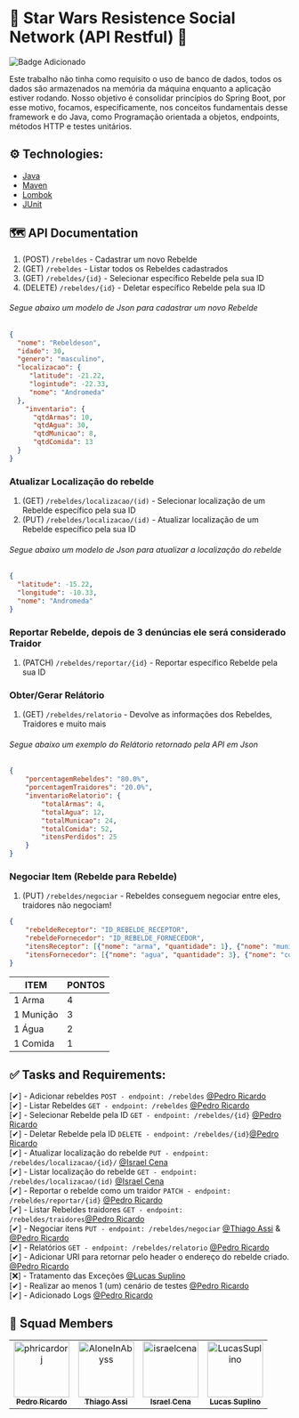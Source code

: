 # 🌌 Star Wars Resistence Social Network (API Restful) 🚀 
<img alt="Badge Adicionado" title="Adicionado" src="https://img.shields.io/badge/Version-1.0-green">

Este trabalho não tinha como requisito o uso de banco de dados, todos os dados são armazenados na memória da máquina enquanto a aplicação estiver rodando. Nosso objetivo é consolidar princípios do Spring Boot, por esse motivo, focamos, especificamente, nos conceitos fundamentais desse framework e do Java, como Programação orientada a objetos, endpoints, métodos HTTP e testes unitários.

## ⚙️ Technologies:

- [Java](https://www.java.com/)
- [Maven](https://maven.apache.org/)
- [Lombok](https://projectlombok.org/)
- [JUnit](https://junit.org/junit5/)

## 🗺️ API Documentation

1. (POST) `/rebeldes` - Cadastrar um novo Rebelde
2. (GET) `/rebeldes` - Listar todos os Rebeldes cadastrados
3. (GET) `/rebeldes/{id}` - Selecionar específico Rebelde pela sua ID
4. (DELETE) `/rebeldes/{id}` - Deletar específico Rebelde pela sua ID

###### Segue abaixo um modelo de Json para cadastrar um novo Rebelde

```Json 
{
  "nome": "Rebeldeson",
  "idade": 30,
  "genero": "masculino",
  "localizacao": {
     "latitude": -21.22,
     "logintude": -22.33,
     "nome": "Andromeda"
  },
    "inventario": {
      "qtdArmas": 10,
      "qtdAgua": 30,
      "qtdMunicao": 8,
      "qtdComida": 13
  }
}
```

### Atualizar Localização do rebelde
1. (GET) `/rebeldes/localizacao/(id)` - Selecionar localização de um Rebelde específico pela sua ID
2. (PUT) `/rebeldes/localizacao/(id)` - Atualizar localização de um Rebelde específico pela sua ID

###### Segue abaixo um modelo de Json para atualizar a localização do rebelde

```Json 
{
  "latitude": -15.22,
  "longitude": -10.33,
  "nome": "Andromeda"
}
```

### Reportar Rebelde, depois de 3 denúncias ele será considerado Traidor
1. (PATCH) `/rebeldes/reportar/{id}` - Reportar específico Rebelde pela sua ID

### Obter/Gerar Relátorio
1. (GET) `/rebeldes/relatorio` - Devolve as informações dos Rebeldes, Traidores e muito mais

###### Segue abaixo um exemplo do Relátorio retornado pela API em Json

```Json 
{
    "porcentagemRebeldes": "80.0%",
    "porcentagemTraidores": "20.0%",
    "inventarioRelatorio": {
        "totalArmas": 4,
        "totalAgua": 12,
        "totalMunicao": 24,
        "totalComida": 52,
        "itensPerdidos": 25
    }
}
```

### Negociar Item (Rebelde para Rebelde)
1. (PUT) `/rebeldes/negociar` - Rebeldes conseguem negociar entre eles, traidores não negociam!

```Json
{
    "rebeldeReceptor": "ID_REBELDE_RECEPTOR",
    "rebeldeFornecedor": "ID_REBELDE_FORNECEDOR",
    "itensReceptor": [{"nome": "arma", "quantidade": 1}, {"nome": "municao", "quantidade": 1}],
    "itensFornecedor": [{"nome": "agua", "quantidade": 3}, {"nome": "comida", "quantidade": 1}]
}
```

| ITEM | PONTOS |
|------|--------|
| 1 Arma | 4 |
| 1 Munição | 3 |
| 1 Água | 2 |
| 1 Comida | 1 |

## ✅ Tasks and Requirements:
[✔] - Adicionar rebeldes `POST - endpoint: /rebeldes` [@Pedro Ricardo](https://github.com/phricardorj/)<br>
[✔] - Listar Rebeldes  `GET - endpoint: /rebeldes` [@Pedro Ricardo](https://github.com/phricardorj/)<br>
[✔] - Selecionar Rebelde pela ID `GET - endpoint: /rebeldes/{id}` [@Pedro Ricardo](https://github.com/phricardorj/)<br>
[✔] - Deletar Rebelde pela ID `DELETE - endpoint: /rebeldes/{id}`[@Pedro Ricardo](https://github.com/phricardorj/)<br>
[✔] - Atualizar localização do rebelde `PUT - endpoint: /rebeldes/localizacao/{id}/` [@Israel Cena](https://github.com/israelcena)<br>
[✔] - Listar localização do rebelde `GET - endpoint: /rebeldes/localizacao/(id)` [@Israel Cena](https://github.com/israelcena)<br>
[✔] - Reportar o rebelde como um traidor `PATCH - endpoint: /rebeldes/reportar/{id}` [@Pedro Ricardo](https://github.com/phricardorj/)<br>
[✔] - Listar Rebeldes traidores `GET - endpoint: /rebeldes/traidores`[@Pedro Ricardo](https://github.com/phricardorj/)<br>
[✔] - Negociar itens `PUT - endpoint: /rebeldes/negociar` [@Thiago Assi](https://github.com/AloneInAbyss) & [@Pedro Ricardo](https://github.com/phricardorj/)<br>
[✔] - Relatórios `GET - endpoint: /rebeldes/relatorio` [@Pedro Ricardo](https://github.com/phricardorj/)<br>
[✔] - Adicionar URI para retornar pelo header o endereço do rebelde criado. [@Pedro Ricardo](https://github.com/phricardorj/)<br>
[❌] - Tratamento das Exceções [@Lucas Suplino](https://github.com/LucasSuplino)<br>
[✔] - Realizar ao menos 1 (um) cenário de testes [@Pedro Ricardo](https://github.com/phricardorj/)<br>
[✔] - Adicionado Logs [@Pedro Ricardo](https://github.com/phricardorj/)

## 🖖 Squad Members<br>
<table>
  <tr>
    <td align="center">
      <a href="https://github.com/phricardorj">
        <img src="https://avatars.githubusercontent.com/u/70300680" width="100px;" alt="phricardorj"/><br>
        <sub>
          <b>Pedro Ricardo</b>
        </sub>
      </a>
    </td>
    <td align="center">
      <a href="https://github.com/AloneInAbyss">
        <img src="https://avatars.githubusercontent.com/u/37054274" width="100px;" alt="AloneInAbyss"/><br>
        <sub>
          <b>Thiago Assi</b>
        </sub>
      </a>
    </td>
    <td align="center">
      <a href="https://github.com/israelcena">
        <img src="https://avatars.githubusercontent.com/u/1072865" width="100px;" alt="israelcena"/><br>
        <sub>
          <b>Israel Cena</b>
        </sub>
      </a>
    </td>
    <td align="center">
      <a href="https://github.com/LucasSuplino">
        <img src="https://avatars.githubusercontent.com/u/31294320" width="100px;" alt="LucasSuplino"/><br>
        <sub>
          <b>Lucas Suplino</b>
        </sub>
      </a>
    </td>
  </tr>
</table>
